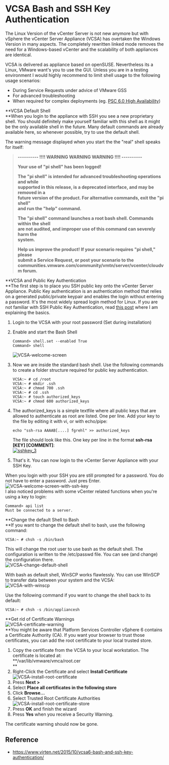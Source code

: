 
# VCSA Bash and SSH Key Authentication

The Linux Version of the vCenter Server is not new anymore but with vSphere the vCenter Server Appliance (VCSA) has overtaken the Windows Version in many aspects. The completely rewritten linked mode removes the need for a Windows-based vCenter and the scalability of both appliances are identical.

VCSA is delivered as appliance based on openSUSE. Nevertheless its a Linux, VMware want's you to use the GUI. Unless you are in a testing environment I would highly recommend to limit shell usage to the following usage scenarios:

-   During Service Requests under advice of VMware GSS
-   For advanced troubleshooting
-   When required for complex deployments (eg. [PSC 6.0 High Availability](http://kb.vmware.com/kb/2113315))

**VCSA Default Shell  
**When you login to the appliance with SSH you see a new proprietary shell. You should definitely make yourself familiar with this shell as it might be the only available shell in the future. Many default commands are already available here, so whenever possible, try to use the default shell.

The warning message displayed when you start the the "real" shell speaks for itself:

> **\---------- !!!! WARNING WARNING WARNING !!!! ----------**
> 
> **Your use of "pi shell" has been logged!**
> 
> **The "pi shell" is intended for advanced troubleshooting operations and while**  
> **supported in this release, is a deprecated interface, and may be removed in a**  
> **future version of the product. For alternative commands, exit the "pi shell"**  
> **and run the "help" command.**
> 
> **The "pi shell" command launches a root bash shell. Commands within the shell**  
> **are not audited, and improper use of this command can severely harm the**  
> **system.**
> 
> **Help us improve the product! If your scenario requires "pi shell," please**  
> **submit a Service Request, or post your scenario to the**  
> **communities.vmware.com/community/vmtn/server/vcenter/cloudvm forum.**

**VCSA and Public Key Authentication  
**The first step is to place you SSH public key onto the vCenter Server Appliance. Public Key authentication is an authentication method that relies on a generated public/private keypair and enables the login without entering a password. It's the most widely spread login method for Linux. If you are not familiar with SSH Public Key Authentication, read [this post](http://www.virten.net/2013/01/using-ssh-public-key-authentication-with-vma/) where I am explaining the basics.

1.  Login to the VCSA with your root password (Set during installation)
2.  Enable and start the Bash Shell
    
    ```
    Command> shell.set --enabled True
    Command> shell
    ```
    
    ![VCSA-welcome-screen](./img/VCSA-welcome-screen.png)
    
3.  Now we are inside the standard bash shell. Use the following commands to create a folder structure required for public key authentication.
    
    ```
    VCSA:~ # cd /root
    VCSA:~ # mkdir .ssh
    VCSA:~ # chmod 700 .ssh
    VCSA:~ # cd .ssh
    VCSA:~ # touch authorized_keys
    VCSA:~ # chmod 600 authorized_keys
    ```
    
4.  The authorized\_keys is a simple textfile where all public keys that are allowed to authenticate as root are listed. One per line. Add your key to the file by editing it with vi, or with echo/pipe:
    
    ```
    echo "ssh-rsa AAAAB[....] fgrehl" >> authorized_keys
    ```
    
    The file should look like this. One key per line in the format **ssh-rsa \[KEY\] \[COMMENT\]**:  
    [![sshkey_3](http://www.virten.net/wp-content/uploads/2013/01/sshkey_3.png)](http://www.virten.net/wp-content/uploads/2013/01/sshkey_3.png)
    
5.  That's it. You can now login to the vCenter Server Appliance with your SSH Key.

When you login with your SSH you are still prompted for a password. You do not have to enter a password. Just pres Enter.  
![VCSA-welcome-screen-with-ssh-key](./img/VCSA-welcome-screen-with-ssh-key.png)  
I also noticed problems with some vCenter related functions when you're using a key to login:

```
Command> api list
Must be connected to a server.
```

**Change the default Shell to Bash  
**If you want to change the default shell to bash, use the following command:

```
VCSA:~ # chsh -s /bin/bash
```

This will change the root user to use bash as the default shell. The configuration is written to the /etc/passwd file. You can see (and change) the configuration there.  
![VCSA-change-default-shell](./img/VCSA-change-default-shell.png)

With bash as default shell, WinSCP works flawlessly. You can use WinSCP to transfer data between your system and the VCSA:  
![VCSA-with-winscp](./img/VCSA-with-winscp.png)

Use the following command if you want to change the shell back to its default:

```
VCSA:~ # chsh -s /bin/appliancesh
```

**Get rid of Certificate Warnings  
![VCSA-certificate-warning](./img/VCSA-certificate-warning.png)  
**You might be aware that Platform Services Controller vSphere 6 contains a Certificate Authority (CA). If you want your browser to trust those certificates, you can add the root certificate to your local trusted store.

1.  Copy the certificate from the VCSA to your local workstation. The certificate is located at:  
    **/var/lib/vmware/vmca/root.cer  
    **
2.  Right-Click the Certificate and select **Install Certificate**![VCSA-install-root-certificate](./img/VCSA-install-root-certificate.png)
3.  Press **Next >**
4.  Select **Place all certificates in the following store**
5.  Click **Browse...**
6.  Select Trusted Root Certificate Authorities  
    ![VCSA-install-root-certificate-store](./img/VCSA-install-root-certificate-store.png)
7.  Press **OK** and finish the wizard
8.  Press **Yes** when you receive a Security Warning.

The certificate warning should now be gone.

## Reference

* https://www.virten.net/2015/10/vcsa6-bash-and-ssh-key-authentication/
